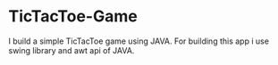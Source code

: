 # TicTacToe-Game
I build a simple TicTacToe game using JAVA.
For building this app i use swing library and awt api of JAVA.
